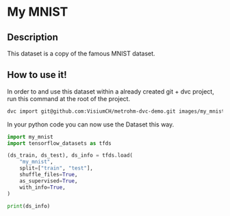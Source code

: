 # My MNIST

## Description

This dataset is a copy of the famous MNIST dataset.


## How to use it!

In order to and use this dataset within a already created git + dvc project, run this command at the root of the project.

```bash
dvc import git@github.com:VisiumCH/metrohm-dvc-demo.git images/my_mnist
```

In your python code you can now use the Dataset this way.

```python
import my_mnist
import tensorflow_datasets as tfds

(ds_train, ds_test), ds_info = tfds.load(
    "my_mnist",
    split=["train", "test"],
    shuffle_files=True,
    as_supervised=True,
    with_info=True,
)

print(ds_info)
```